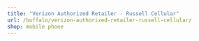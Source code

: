 ```yaml
---
title: "Verizon Authorized Retailer - Russell Cellular"
url: /buffalo/verizon-authorized-retailer-russell-cellular/
shop: mobile phone
---
```

